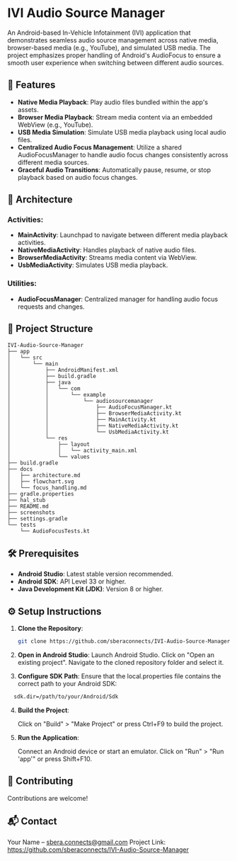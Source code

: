 # IVI Audio Source Manager

An Android-based In-Vehicle Infotainment (IVI) application that demonstrates seamless audio source management across native media, browser-based media (e.g., YouTube), and simulated USB media. The project emphasizes proper handling of Android's AudioFocus to ensure a smooth user experience when switching between different audio sources.

## 🚀 Features

- **Native Media Playback**: Play audio files bundled within the app's assets.
- **Browser Media Playback**: Stream media content via an embedded WebView (e.g., YouTube).
- **USB Media Simulation**: Simulate USB media playback using local audio files.
- **Centralized Audio Focus Management**: Utilize a shared AudioFocusManager to handle audio focus changes consistently across different media sources.
- **Graceful Audio Transitions**: Automatically pause, resume, or stop playback based on audio focus changes.

## 🧱 Architecture

### Activities:
- **MainActivity**: Launchpad to navigate between different media playback activities.
- **NativeMediaActivity**: Handles playback of native audio files.
- **BrowserMediaActivity**: Streams media content via WebView.
- **UsbMediaActivity**: Simulates USB media playback.

### Utilities:
- **AudioFocusManager**: Centralized manager for handling audio focus requests and changes.

## 📁 Project Structure

```
IVI-Audio-Source-Manager
├── app
│   └── src
│       └── main
│           ├── AndroidManifest.xml
│           ├── build.gradle
│           ├── java
│           │   └── com
│           │       └── example
│           │           └── audiosourcemanager
│           │               ├── AudioFocusManager.kt
│           │               ├── BrowserMediaActivity.kt
│           │               ├── MainActivity.kt
│           │               ├── NativeMediaActivity.kt
│           │               └── UsbMediaActivity.kt
│           └── res
│               ├── layout
│               │   └── activity_main.xml
│               └── values
├── build.gradle
├── docs
│   ├── architecture.md
│   ├── flowchart.svg
│   └── focus_handling.md
├── gradle.properties
├── hal_stub
├── README.md
├── screenshots
├── settings.gradle
└── tests
    └── AudioFocusTests.kt

```

## 🛠️ Prerequisites

- **Android Studio**: Latest stable version recommended.
- **Android SDK**: API Level 33 or higher.
- **Java Development Kit (JDK)**: Version 8 or higher.

## ⚙️ Setup Instructions

1. **Clone the Repository**:
   ```bash
   git clone https://github.com/sberaconnects/IVI-Audio-Source-Manager.git
   ```

2. **Open in Android Studio**:
   Launch Android Studio.
   Click on "Open an existing project".
   Navigate to the cloned repository folder and select it.

3. **Configure SDK Path**:
    Ensure that the local.properties file contains the correct path to your Android SDK:
  ```bash
    sdk.dir=/path/to/your/Android/Sdk
  ```

4. **Build the Project**:

    Click on "Build" > "Make Project" or press Ctrl+F9 to build the project.

5. **Run the Application**:

    Connect an Android device or start an emulator.
    Click on "Run" > "Run 'app'" or press Shift+F10.

## 🤝 Contributing
Contributions are welcome!


## 📬 Contact
Your Name – sbera.connects@gmail.com
Project Link: https://github.com/sberaconnects/IVI-Audio-Source-Manager